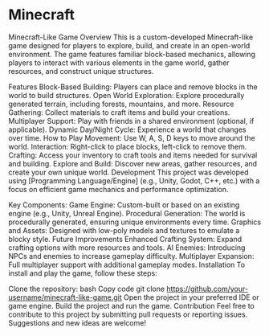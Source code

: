 # Minecraft
Minecraft-Like Game
Overview
This is a custom-developed Minecraft-like game designed for players to explore, build, and create in an open-world environment. The game features familiar block-based mechanics, allowing players to interact with various elements in the game world, gather resources, and construct unique structures.

Features
Block-Based Building: Players can place and remove blocks in the world to build structures.
Open World Exploration: Explore procedurally generated terrain, including forests, mountains, and more.
Resource Gathering: Collect materials to craft items and build your creations.
Multiplayer Support: Play with friends in a shared environment (optional, if applicable).
Dynamic Day/Night Cycle: Experience a world that changes over time.
How to Play
Movement: Use W, A, S, D keys to move around the world.
Interaction: Right-click to place blocks, left-click to remove them.
Crafting: Access your inventory to craft tools and items needed for survival and building.
Explore and Build: Discover new areas, gather resources, and create your own unique world.
Development
This project was developed using [Programming Language/Engine] (e.g., Unity, Godot, C++, etc.) with a focus on efficient game mechanics and performance optimization.

Key Components:
Game Engine: Custom-built or based on an existing engine (e.g., Unity, Unreal Engine).
Procedural Generation: The world is procedurally generated, ensuring unique environments every time.
Graphics and Assets: Designed with low-poly models and textures to emulate a blocky style.
Future Improvements
Enhanced Crafting System: Expand crafting options with more resources and tools.
AI Enemies: Introducing NPCs and enemies to increase gameplay difficulty.
Multiplayer Expansion: Full multiplayer support with additional gameplay modes.
Installation
To install and play the game, follow these steps:

Clone the repository:
bash
Copy code
git clone https://github.com/your-username/minecraft-like-game.git
Open the project in your preferred IDE or game engine.
Build the project and run the game.
Contribution
Feel free to contribute to this project by submitting pull requests or reporting issues. Suggestions and new ideas are welcome!
